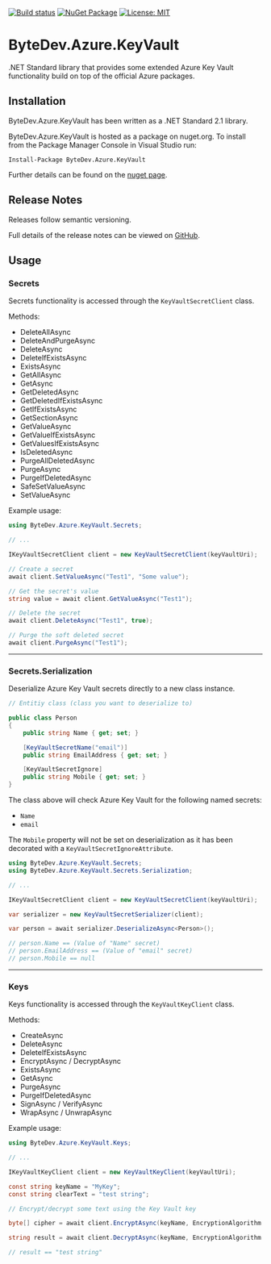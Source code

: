 [![Build status](https://ci.appveyor.com/api/projects/status/github/bytedev/ByteDev.Azure.KeyVault?branch=master&svg=true)](https://ci.appveyor.com/project/bytedev/ByteDev-Azure-KeyVault/branch/master)
[![NuGet Package](https://img.shields.io/nuget/v/ByteDev.Azure.KeyVault.svg)](https://www.nuget.org/packages/ByteDev.Azure.KeyVault)
[![License: MIT](https://img.shields.io/badge/License-MIT-green.svg)](https://github.com/ByteDev/ByteDev.Azure.KeyVault/blob/master/LICENSE)

# ByteDev.Azure.KeyVault

.NET Standard library that provides some extended Azure Key Vault functionality build on top of the official Azure packages.

## Installation

ByteDev.Azure.KeyVault has been written as a .NET Standard 2.1 library.

ByteDev.Azure.KeyVault is hosted as a package on nuget.org.  To install from the Package Manager Console in Visual Studio run:

`Install-Package ByteDev.Azure.KeyVault`

Further details can be found on the [nuget page](https://www.nuget.org/packages/ByteDev.Azure.KeyVault/).

## Release Notes

Releases follow semantic versioning.

Full details of the release notes can be viewed on [GitHub](https://github.com/ByteDev/ByteDev.Azure.KeyVault/blob/master/docs/RELEASE-NOTES.md).

## Usage

### Secrets

Secrets functionality is accessed through the `KeyVaultSecretClient` class.

Methods:

- DeleteAllAsync
- DeleteAndPurgeAsync
- DeleteAsync
- DeleteIfExistsAsync
- ExistsAsync
- GetAllAsync
- GetAsync
- GetDeletedAsync
- GetDeletedIfExistsAsync
- GetIfExistsAsync
- GetSectionAsync
- GetValueAsync
- GetValueIfExistsAsync
- GetValuesIfExistsAsync
- IsDeletedAsync
- PurgeAllDeletedAsync
- PurgeAsync
- PurgeIfDeletedAsync
- SafeSetValueAsync
- SetValueAsync

Example usage:

```csharp
using ByteDev.Azure.KeyVault.Secrets;

// ...

IKeyVaultSecretClient client = new KeyVaultSecretClient(keyVaultUri);

// Create a secret
await client.SetValueAsync("Test1", "Some value");

// Get the secret's value
string value = await client.GetValueAsync("Test1");

// Delete the secret
await client.DeleteAsync("Test1", true);

// Purge the soft deleted secret
await client.PurgeAsync("Test1");
```

---

### Secrets.Serialization

Deserialize Azure Key Vault secrets directly to a new class instance.

```csharp
// Entitiy class (class you want to deserialize to)

public class Person
{
    public string Name { get; set; }

    [KeyVaultSecretName("email")]
    public string EmailAddress { get; set; }

    [KeyVaultSecretIgnore]
    public string Mobile { get; set; }
}
```

The class above will check Azure Key Vault for the following named secrets:
- `Name`
- `email`

The `Mobile` property will not be set on deserialization as it has been decorated with a `KeyVaultSecretIgnoreAttribute`.

```csharp
using ByteDev.Azure.KeyVault.Secrets;
using ByteDev.Azure.KeyVault.Secrets.Serialization;

// ...

IKeyVaultSecretClient client = new KeyVaultSecretClient(keyVaultUri);

var serializer = new KeyVaultSecretSerializer(client);

var person = await serializer.DeserializeAsync<Person>();

// person.Name == (Value of "Name" secret)
// person.EmailAddress == (Value of "email" secret)
// person.Mobile == null
```

---

### Keys

Keys functionality is accessed through the `KeyVaultKeyClient` class.

Methods:

- CreateAsync
- DeleteAsync
- DeleteIfExistsAsync
- EncryptAsync / DecryptAsync
- ExistsAsync
- GetAsync
- PurgeAsync
- PurgeIfDeletedAsync
- SignAsync / VerifyAsync
- WrapAsync / UnwrapAsync

Example usage:

```csharp
using ByteDev.Azure.KeyVault.Keys;

// ...

IKeyVaultKeyClient client = new KeyVaultKeyClient(keyVaultUri);

const string keyName = "MyKey";
const string clearText = "test string";

// Encrypt/decrypt some text using the Key Vault key

byte[] cipher = await client.EncryptAsync(keyName, EncryptionAlgorithm.RsaOaep, clearText, Encoding.Unicode);

string result = await client.DecryptAsync(keyName, EncryptionAlgorithm.RsaOaep, cipher, Encoding.Unicode);

// result == "test string"
```